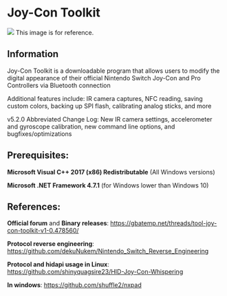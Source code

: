 # Joy-Con Toolkit

![](http://ctcaer.com/wii/jc6.png)
This image is for reference.

## Information

Joy-Con Toolkit is a downloadable program that allows users to modify the digital appearance of their official Nintendo Switch Joy-Con and Pro Controllers via Bluetooth connection

Additional features include: IR camera captures, NFC reading, saving custom colors, backing up SPI flash, calibrating analog sticks, and more

v5.2.0 Abbreviated Change Log: New IR camera settings, accelerometer and gyroscope calibration, new command line options, and bugfixes/optimizations


## Prerequisites:

**Microsoft Visual C++ 2017 (x86) Redistributable** (All Windows versions)

**Microsoft .NET Framework 4.7.1** (for Windows lower than Windows 10)

## References:

**Official forum** and **Binary releases**: https://gbatemp.net/threads/tool-joy-con-toolkit-v1-0.478560/

**Protocol reverse engineering**: https://github.com/dekuNukem/Nintendo_Switch_Reverse_Engineering

**Protocol and hidapi usage in Linux**: https://github.com/shinyquagsire23/HID-Joy-Con-Whispering

**In windows**: https://github.com/shuffle2/nxpad
